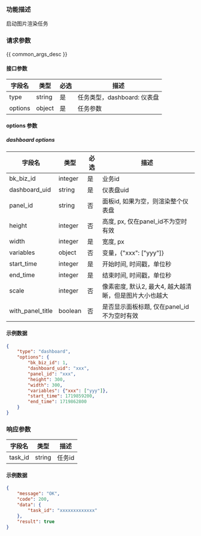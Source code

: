 ### 功能描述

启动图片渲染任务

### 请求参数

{{ common_args_desc }}

#### 接口参数

| 字段名 | 类型   | 必选 | 描述     |
| ------ | ------ | ---- | -------- |
| type | string | 是   | 任务类型，dashboard: 仪表盘 |
| options | object | 是   | 任务参数   |

#### options 参数

##### dashboard options

| 字段名 | 类型   | 必选 | 描述     |
| ------ | ------ | ---- | -------- |
| bk_biz_id | integer | 是   | 业务id   |
| dashboard_uid | string | 是   | 仪表盘uid   |
| panel_id | string | 否   | 面板id, 如果为空，则渲染整个仪表盘   |
| height | integer | 否   | 高度, px, 仅在panel_id不为空时有效   |
| width | integer | 是   | 宽度, px   |
| variables | object | 否   | 变量，{"xxx": ["yyy"]}   |
| start_time | integer | 是   | 开始时间, 时间戳，单位秒   |
| end_time | integer | 是   | 结束时间, 时间戳，单位秒   |
| scale | integer | 否   | 像素密度, 默认2, 最大4, 越大越清晰，但是图片大小也越大   |
| with_panel_title | boolean | 否   | 是否显示面板标题, 仅在panel_id不为空时有效   |

#### 示例数据

```json
{
    "type": "dashboard",
    "options": {
        "bk_biz_id": 1,
        "dashboard_uid": "xxx",
        "panel_id": "xxx",
        "height": 300,
        "width": 300,
        "variables": {"xxx": ["yyy"]},
        "start_time": 1719859200,
        "end_time": 1719862800
    }
}
```

### 响应参数

| 字段名  | 类型   | 描述         |
| ------- | ------ | ------------ |
| task_id | string | 任务id     |

#### 示例数据

```json
{
    "message": "OK",
    "code": 200,
    "data": {
        "task_id": "xxxxxxxxxxxxx"
    },
    "result": true
}
```